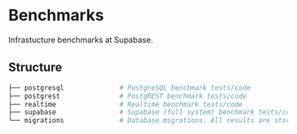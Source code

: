 # Benchmarks

Infrastucture benchmarks at Supabase.

## Structure

```sh
├── postgresql              # PostgreSQL benchmark tests/code
├── postgrest               # PostgREST benchmark tests/code
├── realtime                # Realtime benchmark tests/code
├── supabase                # Supabase (full system) benchmark tests/code
└── migrations              # Database migrations. All results are stored in a Supabase database  
```

